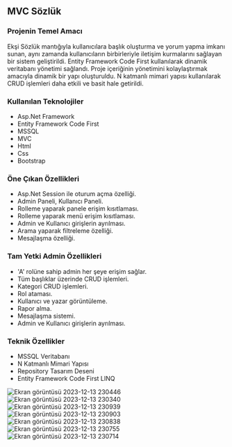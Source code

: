 <h2>MVC Sözlük </h2>
<h3>Projenin Temel Amacı</h3>
<p>Ekşi Sözlük mantığıyla kullanıcılara başlık oluşturma ve yorum yapma imkanı sunan, aynı zamanda kullanıcıların birbirleriyle iletişim kurmalarını sağlayan bir sistem geliştirildi. 
  Entity Framework Code First kullanılarak dinamik veritabanı yönetimi sağlandı. Proje içeriğinin yönetimini kolaylaştırmak amacıyla dinamik bir yapı oluşturuldu.
  N katmanlı mimari yapısı kullanılarak CRUD işlemleri daha etkili ve basit hale getirildi.
</p>

<h3>Kullanılan Teknolojiler</h3>
<ul>
  <li>Asp.Net Framework</li>
  <li>Entity Framework Code First</li>
  <li>MSSQL</li>
  <li>MVC</li>
  <li>Html</li>
  <li>Css</li>
  <li>Bootstrap</li>
</ul>

<h3>Öne Çıkan Özellikleri</h3>
<ul>
  <li>Asp.Net Session ile oturum açma özelliği.</li>
  <li>Admin Paneli, Kullanıcı Paneli.</li>
  <li>Rolleme yaparak panele erişim kısıtlaması.</li>
  <li>Rolleme yaparak menü erişim kısıtlaması.</li>
  <li>Admin ve Kullanıcı girişlerin ayrılması.</li>
  <li>Arama yaparak filtreleme özelliği.</li>
  <li>Mesajlaşma özelliği.</li>
</ul>

<h3>Tam Yetki Admin Özellikleri</h3>
<ul>
  <li>'A' rolüne sahip admin her şeye erişim sağlar.</li>
  <li>Tüm başlıklar üzerinde CRUD işlemleri.</li>
  <li>Kategori CRUD işlemleri.</li>
  <li>Rol ataması.</li>
  <li>Kullanıcı ve yazar görüntüleme.</li>
  <li>Rapor alma.</li>
  <li>Mesajlaşma sistemi.</li>
  <li>Admin ve Kullanıcı girişlerin ayrılması.</li>
</ul>
<h3>Teknik Özellikler</h3>
<ul>
  <li>MSSQL Veritabanı </li>
  <li>N Katmanlı Mimari Yapısı</li>
  <li>Repository Tasarım Deseni</li>
  <li>Entity Framework Code First LINQ </li>
</ul>

![Ekran görüntüsü 2023-12-13 230446](https://github.com/ensarsarac/MvcSozlukProje/assets/76907308/77878cc3-2b27-4ce0-a182-83f7ea4db8f4)
![Ekran görüntüsü 2023-12-13 230340](https://github.com/ensarsarac/MvcSozlukProje/assets/76907308/2c698875-00ee-473b-abf7-2563be895d5f)
![Ekran görüntüsü 2023-12-13 230939](https://github.com/ensarsarac/MvcSozlukProje/assets/76907308/84fd4316-59db-4e2d-8f6d-787f3e555b6c)
![Ekran görüntüsü 2023-12-13 230903](https://github.com/ensarsarac/MvcSozlukProje/assets/76907308/11196676-9208-4a95-b57f-fc37e2c5c718)
![Ekran görüntüsü 2023-12-13 230838](https://github.com/ensarsarac/MvcSozlukProje/assets/76907308/3ff8e001-fbbc-4526-b3ec-fbc2d62070c1)
![Ekran görüntüsü 2023-12-13 230755](https://github.com/ensarsarac/MvcSozlukProje/assets/76907308/d489ee28-a5bc-4f65-85ac-4387c90033db)
![Ekran görüntüsü 2023-12-13 230714](https://github.com/ensarsarac/MvcSozlukProje/assets/76907308/0101ab38-b458-4513-95fe-34fff5ca6bc9)














